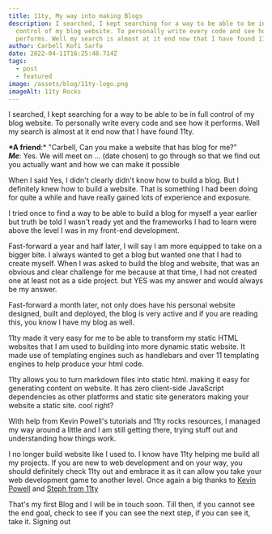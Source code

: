 ```yaml
---
title: 11ty, My way into making Blogs
description: I searched, I kept searching for a way to be able to be in full
  control of my blog website. To personally write every code and see how it
  performs. Well my search is almost at it end now that I have found 11ty
author: Carbell Kofi Sarfo
date: 2022-04-11T16:25:48.714Z
tags:
  - post
  - featured
image: /assets/blog/11ty-logo.png
imageAlt: 11ty Rocks
---
```

<!--StartFragment-->

I searched, I kept searching for a way to be able to be in full control of my blog website. To personally write every code and see how it performs. Well my search is almost at it end now that I have found 11ty. 

**\*A friend**:* "Carbell, Can you make a website that has blog for me?" \
***Me***: Yes. We will meet on ... (date chosen) to go through so that we find out you actually want and how we can make it possible

When I said Yes, I didn't clearly didn't know how to build a blog. But I definitely knew how to build a website. That is something I had been doing for quite a while and have really gained lots of experience and exposure.

I tried once to find a way to be able to build a blog for myself a year earlier but truth be told I wasn't ready yet and the frameworks I had to learn were above the level I was in my front-end development.



Fast-forward a year and half later, I will say I am more equipped to take on a bigger bite. I always wanted to get a blog but wanted one that I had to create myself. When I was asked to build the blog and website, that was an obvious and clear challenge for me because at that time, I had not created one at least not as a side project. but YES was my answer and would always be my answer.





Fast-forward a month later, not only does have his personal website designed, built and deployed, the blog is very active and if you are reading this, you know I have my blog as well.

11ty made it very easy for me to be able to transform my static HTML websites that I am used to building into more dynamic static website. It made use of templating engines such as handlebars and over 11 templating engines to help produce your html code.

11ty allows you to turn markdown files into static html. making it easy for generating content on website. It has zero client-side JavaScript dependencies as other platforms and static site generators making your website a static site. cool right?

With help from Kevin Powell's tutorials and 11ty rocks resources, I managed my way around a little and I am still getting there, trying stuff out and understanding how things work.





I no longer build website like I used to. I know have 11ty helping me build all my projects. If you are new to web development and on your way, you should definitely check 11ty out and embrace it as it can allow you take your web development game to another level. Once again a big thanks to [](https://www.kevinpowell.co/)[Kevin Powell](https://www.kevinpowell.co/)  and [Steph from 11ty](https://www.kevinpowell.co/) 





That's my first Blog and I will be in touch soon. Till then, if you cannot see the end goal, check to see if you can see the next step, if you can see it, take it. Signing out

[](https://11ty.rocks/)

<!--EndFragment-->